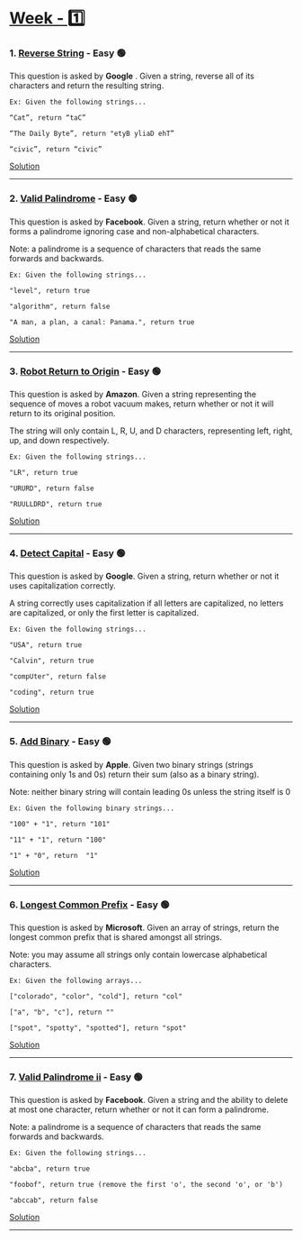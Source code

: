# [Week - 1️⃣](https://github.com/AlbusDracoSam/DailyByte/tree/main/Strings%20-%20Week%201)

### 1. [Reverse String](https://leetcode.com/problems/reverse-string/) - Easy 🟢


This question is asked by **Google** . Given a string, reverse all of its characters and return the resulting string.

    Ex: Given the following strings...

    “Cat”, return “taC”

    “The Daily Byte”, return "etyB yliaD ehT”

    “civic”, return “civic”


[Solution](https://github.com/AlbusDracoSam/DailyByte/blob/main/Strings%20-%20Week%201/1.%20Reverse%20String.java)

***


### 2. [Valid Palindrome](https://leetcode.com/problems/valid-palindrome/) - Easy 🟢

This question is asked by **Facebook**. Given a string, return whether or not it forms a palindrome ignoring case and non-alphabetical characters. 

Note: a palindrome is a sequence of characters that reads the same forwards and backwards. 

    Ex: Given the following strings...
    
    "level", return true
    
    "algorithm", return false
    
    "A man, a plan, a canal: Panama.", return true
    
    
[Solution](https://github.com/AlbusDracoSam/DailyByte/blob/main/Strings%20-%20Week%201/2.%20Valid%20Palindrome.java)
    
***

### 3. [Robot Return to Origin](https://leetcode.com/problems/robot-return-to-origin/) - Easy 🟢

This question is asked by **Amazon**. Given a string representing the sequence of moves a robot vacuum makes, return whether or not it will return to its original position.

The string will only contain L, R, U, and D characters, representing left, right, up, and down respectively.

    Ex: Given the following strings...
    
    "LR", return true
    
    "URURD", return false
    
    "RUULLDRD", return true

[Solution](https://github.com/AlbusDracoSam/DailyByte/blob/main/Strings%20-%20Week%201/3.%20Robot%20Return%20to%20Origin.java)

***

### 4. [Detect Capital](https://leetcode.com/problems/detect-capital/) - Easy 🟢

This question is asked by **Google**. Given a string, return whether or not it uses capitalization correctly.

A string correctly uses capitalization if all letters are capitalized, no letters are capitalized, or only the first letter is capitalized.

    Ex: Given the following strings...

    "USA", return true

    "Calvin", return true

    "compUter", return false

    "coding", return true

[Solution](https://github.com/AlbusDracoSam/DailyByte/blob/main/Strings%20-%20Week%201/4.%20Detect%20Capital.java)

***

### 5. [Add Binary](https://leetcode.com/problems/add-binary/) - Easy 🟢

This question is asked by **Apple**. Given two binary strings (strings containing only 1s and 0s) return their sum (also as a binary string). 

Note: neither binary string will contain leading 0s unless the string itself is 0 

    Ex: Given the following binary strings...

    "100" + "1", return "101"

    "11" + "1", return "100"

    "1" + "0", return  "1"
    
[Solution](https://github.com/AlbusDracoSam/DailyByte/blob/main/Strings%20-%20Week%201/5.%20Add%20Binary.java)

***

### 6. [Longest Common Prefix](https://leetcode.com/problems/longest-common-prefix/) - Easy 🟢

This question is asked by **Microsoft**. Given an array of strings, return the longest common prefix that is shared amongst all strings. 

Note: you may assume all strings only contain lowercase alphabetical characters. 

    Ex: Given the following arrays...
    
    ["colorado", "color", "cold"], return "col"
    
    ["a", "b", "c"], return ""
    
    ["spot", "spotty", "spotted"], return "spot"
    
[Solution](https://github.com/AlbusDracoSam/DailyByte/blob/main/Strings%20-%20Week%201/6.%20Longest%20Common%20Prefix.java)

***

### 7. [Valid Palindrome ii](https://leetcode.com/problems/valid-palindrome-ii/) - Easy 🟢

This question is asked by **Facebook**. Given a string and the ability to delete at most one character, return whether or not it can form a palindrome. 

Note: a palindrome is a sequence of characters that reads the same forwards and backwards. 

    Ex: Given the following strings...
    
    "abcba", return true
    
    "foobof", return true (remove the first 'o', the second 'o', or 'b')
    
    "abccab", return false
    
[Solution](https://github.com/AlbusDracoSam/DailyByte/blob/main/Strings%20-%20Week%201/7.%20Valid%20Palindrome%20ii.java)

***



